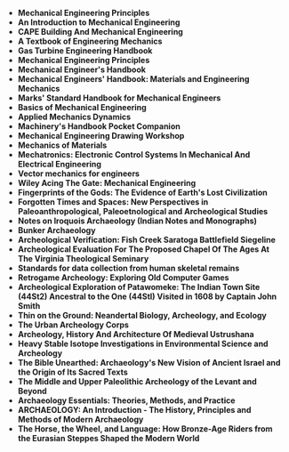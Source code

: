 <ul>
                                <li><b><a target="_blank" href="https://github.com/manjunath5496/Archaeology-Books/blob/master/arche(1).pdf" style="text-decoration:none;">Mechanical Engineering Principles </a></b></li>
                                <li><b><a target="_blank" href="https://github.com/manjunath5496/Archaeology-Books/blob/master/arche(2).pdf" style="text-decoration:none;">An Introduction to Mechanical Engineering</a></b></li>
                                <li><b><a target="_blank" href="https://github.com/manjunath5496/Archaeology-Books/blob/master/arche(3).pdf" style="text-decoration:none;">CAPE Building And Mechanical Engineering</a></b></li>
                               
<li><b><a target="_blank" href="https://github.com/manjunath5496/Archaeology-Books/blob/master/arche(4).pdf" style="text-decoration:none;">A Textbook of Engineering Mechanics</a></b></li>
                                <li><b><a target="_blank" href="https://github.com/manjunath5496/Archaeology-Books/blob/master/arche(5).pdf" style="text-decoration:none;">Gas Turbine Engineering Handbook </a></b></li>
                                
 <li><b><a target="_blank" href="https://github.com/manjunath5496/Archaeology-Books/blob/master/arche(6).pdf" style="text-decoration:none;">Mechanical Engineering Principles</a></b></li>
                          
<li><b><a target="_blank" href="https://github.com/manjunath5496/Archaeology-Books/blob/master/arche(7).pdf" style="text-decoration:none;">Mechanical Engineer's Handbook</a></b></li>
                                <li><b><a target="_blank" href="https://github.com/manjunath5496/Archaeology-Books/blob/master/arche(8).pdf" style="text-decoration:none;">Mechanical Engineers' Handbook: Materials and Engineering
Mechanics</a></b></li>
                                <li><b><a target="_blank" href="https://github.com/manjunath5496/Archaeology-Books/blob/master/arche(9).rar" style="text-decoration:none;">Marks' Standard Handbook for Mechanical Engineers</a></b></li>
                                
<li><b><a target="_blank" href="https://github.com/manjunath5496/Archaeology-Books/blob/master/arche(10).pdf" style="text-decoration:none;">Basics of Mechanical Engineering</a></b></li>  
        
<li><b><a target="_blank" href="https://github.com/manjunath5496/Archaeology-Books/blob/master/arche(11).rar" style="text-decoration:none;">Applied Mechanics Dynamics</a></b></li>
                                <li><b><a target="_blank" href="https://github.com/manjunath5496/Archaeology-Books/blob/master/arche(12).pdf" style="text-decoration:none;">Machinery's Handbook Pocket Companion</a></b></li>
 <li><b><a target="_blank" href="https://github.com/manjunath5496/Archaeology-Books/blob/master/arche(13).pdf" style="text-decoration:none;">Mechanical Engineering Drawing Workshop</a></b></li>  
  <li><b><a target="_blank" href="https://github.com/manjunath5496/Archaeology-Books/blob/master/arche(14).pdf" style="text-decoration:none;">Mechanics of Materials</a></b></li>  
 <li><b><a target="_blank" href="https://github.com/manjunath5496/Archaeology-Books/blob/master/arche(15).pdf" style="text-decoration:none;">Mechatronics: Electronic Control Systems In Mechanical And Electrical Engineering</a></b></li>
                                <li><b><a target="_blank" href="https://github.com/manjunath5496/Archaeology-Books/blob/master/arche(16).pdf" style="text-decoration:none;">Vector mechanics for engineers</a></b></li>
                               
<li><b><a target="_blank" href="https://github.com/manjunath5496/Archaeology-Books/blob/master/arche(17).pdf" style="text-decoration:none;">Wiley Acing The Gate: Mechanical Engineering</a></b></li>
                                <li><b><a target="_blank" href="https://github.com/manjunath5496/Archaeology-Books/blob/master/arche(18).pdf" style="text-decoration:none;">Fingerprints of the Gods: The Evidence of Earth's Lost Civilization </a></b></li>
                                
 <li><b><a target="_blank" href="https://github.com/manjunath5496/Archaeology-Books/blob/master/arche(19).pdf" style="text-decoration:none;"> Forgotten Times and Spaces: New Perspectives in Paleoanthropological, Paleoetnological and Archeological Studies </a></b></li>
                          
<li><b><a target="_blank" href="https://github.com/manjunath5496/Archaeology-Books/blob/master/arche(20).pdf" style="text-decoration:none;">Notes on Iroquois Archaeology (Indian Notes and Monographs) </a></b></li>

<li><b><a target="_blank" href="https://github.com/manjunath5496/Archaeology-Books/blob/master/arche(21).pdf" style="text-decoration:none;">Bunker Archaeology </a></b></li>

<li><b><a target="_blank" href="https://github.com/manjunath5496/Archaeology-Books/blob/master/arche(22).pdf" style="text-decoration:none;">Archeological Verification: Fish Creek Saratoga Battlefield Siegeline</a></b></li>
                                <li><b><a target="_blank" href="https://github.com/manjunath5496/Archaeology-Books/blob/master/arche(23).pdf" style="text-decoration:none;">Archeological Evaluation For The Proposed Chapel Of The Ages At The Virginia Theological Seminary</a></b></li>
                               
<li><b><a target="_blank" href="https://github.com/manjunath5496/Archaeology-Books/blob/master/arche(24).pdf" style="text-decoration:none;">Standards for data collection from human skeletal remains</a></b></li>
                                <li><b><a target="_blank" href="https://github.com/manjunath5496/Archaeology-Books/blob/master/arche(25).pdf" style="text-decoration:none;">Retrogame Archeology: Exploring Old Computer Games</a></b></li>
                                
 <li><b><a target="_blank" href="https://github.com/manjunath5496/Archaeology-Books/blob/master/arche(26).pdf" style="text-decoration:none;">Archeological Exploration of Patawomeke: The Indian Town Site (44St2) Ancestral to the One (44Stl) Visited in 1608 by Captain John Smith </a></b></li>
                          
<li><b><a target="_blank" href="https://github.com/manjunath5496/Archaeology-Books/blob/master/arche(27).pdf" style="text-decoration:none;">Thin on the Ground: Neandertal Biology, Archeology, and Ecology</a></b></li>

<li><b><a target="_blank" href="https://github.com/manjunath5496/Archaeology-Books/blob/master/arche(28).pdf" style="text-decoration:none;">The Urban Archeology Corps</a></b></li>

<li><b><a target="_blank" href="https://github.com/manjunath5496/Archaeology-Books/blob/master/arche(29).pdf" style="text-decoration:none;">Archeology, History And Architecture Of Medieval Ustrushana</a></b></li>
                                <li><b><a target="_blank" href="https://github.com/manjunath5496/Archaeology-Books/blob/master/arche(30).pdf" style="text-decoration:none;">Heavy Stable Isotope Investigations in
Environmental Science and Archeology</a></b></li>
                               
<li><b><a target="_blank" href="https://github.com/manjunath5496/Archaeology-Books/blob/master/arche(31).pdf" style="text-decoration:none;">The Bible Unearthed: Archaeology's New Vision of Ancient Israel and the Origin of Its Sacred Texts</a></b></li>
                                <li><b><a target="_blank" href="https://github.com/manjunath5496/Archaeology-Books/blob/master/arche(32).rar" style="text-decoration:none;">The Middle and Upper
Paleolithic Archeology of the Levant and Beyond</a></b></li>
                                <li><b><a target="_blank" href="https://github.com/manjunath5496/Archaeology-Books/blob/master/arche(33).pdf" style="text-decoration:none;">Archaeology Essentials: Theories, Methods, and Practice</a></b></li>
     <li><b><a target="_blank" href="https://github.com/manjunath5496/Archaeology-Books/blob/master/arche(14).pdf" style="text-decoration:none;">ARCHAEOLOGY: An Introduction - The History, Principles and Methods of Modern Archaeology</a></b></li>
                              
<li><b><a target="_blank" href="https://github.com/manjunath5496/Archaeology-Books/blob/master/arche(34).pdf" style="text-decoration:none;">The Horse, the Wheel, and Language: How Bronze-Age Riders from the Eurasian Steppes Shaped the Modern World</a></b></li>
                                                             
</ul>
